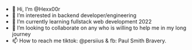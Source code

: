 - 👋 Hi, I’m @Hexx00r
- 👀 I’m interested in backend developer/engineering  
- 🌱 I’m currently learning fullstack web development 2022
- 💞️ I’m looking to collaborate on any who is willing to help me in my long journey  
- 📫 How to reach me tiktok: @persiius & fb: Paul Smith Bravery.

<!---
Hexx00r/Hexx00r is a ✨ special ✨ repository because its `README.md` (this file) appears on your GitHub profile.
You can click the Preview link to take a look at your changes.
--->
